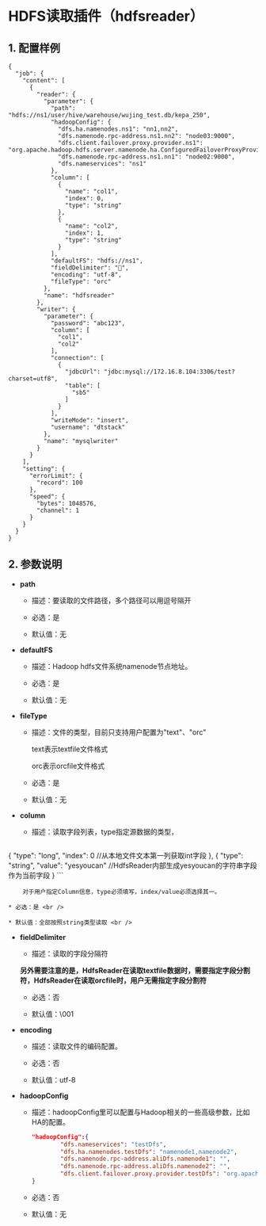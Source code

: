 # HDFS读取插件（hdfsreader）

## 1. 配置样例

```
{
  "job": {
    "content": [
      {
        "reader": {
          "parameter": {
            "path": "hdfs://ns1/user/hive/warehouse/wujing_test.db/kepa_250",
            "hadoopConfig": {
              "dfs.ha.namenodes.ns1": "nn1,nn2",
              "dfs.namenode.rpc-address.ns1.nn2": "node03:9000",
              "dfs.client.failover.proxy.provider.ns1": "org.apache.hadoop.hdfs.server.namenode.ha.ConfiguredFailoverProxyProvider",
              "dfs.namenode.rpc-address.ns1.nn1": "node02:9000",
              "dfs.nameservices": "ns1"
            },
            "column": [
              {
                "name": "col1",
                "index": 0,
                "type": "string"
              },
              {
                "name": "col2",
                "index": 1,
                "type": "string"
              }
            ],
            "defaultFS": "hdfs://ns1",
            "fieldDelimiter": "",
            "encoding": "utf-8",
            "fileType": "orc"
          },
          "name": "hdfsreader"
        },
        "writer": {
          "parameter": {
            "password": "abc123",
            "column": [
              "col1",
              "col2"
            ],
            "connection": [
              {
                "jdbcUrl": "jdbc:mysql://172.16.8.104:3306/test?charset=utf8",
                "table": [
                  "sb5"
                ]
              }
            ],
            "writeMode": "insert",
            "username": "dtstack"
          },
          "name": "mysqlwriter"
        }
      }
    ],
    "setting": {
      "errorLimit": {
        "record": 100
      },
      "speed": {
        "bytes": 1048576,
        "channel": 1
      }
    }
  }
}
```


## 2. 参数说明

* **path**

	* 描述：要读取的文件路径，多个路径可以用逗号隔开

	* 必选：是 <br />

	* 默认值：无 <br />

* **defaultFS**

	* 描述：Hadoop hdfs文件系统namenode节点地址。 <br />

	* 必选：是 <br />

	* 默认值：无 <br />

* **fileType**

	* 描述：文件的类型，目前只支持用户配置为"text"、"orc" <br />

		text表示textfile文件格式

		orc表示orcfile文件格式

	* 必选：是 <br />

	* 默认值：无 <br />


* **column**

	* 描述：读取字段列表，type指定源数据的类型，

		```json
{
  "type": "long",
  "index": 0    //从本地文件文本第一列获取int字段
},
{
  "type": "string",
  "value": "yesyoucan"  //HdfsReader内部生成yesyoucan的字符串字段作为当前字段
}
		```

		对于用户指定Column信息，type必须填写，index/value必须选择其一。

	* 必选：是 <br />

	* 默认值：全部按照string类型读取 <br />

* **fieldDelimiter**

	* 描述：读取的字段分隔符 <br />

	**另外需要注意的是，HdfsReader在读取textfile数据时，需要指定字段分割符，HdfsReader在读取orcfile时，用户无需指定字段分割符**

	* 必选：否 <br />

	* 默认值：\\001 <br />


* **encoding**

	* 描述：读取文件的编码配置。<br />

 	* 必选：否 <br />

 	* 默认值：utf-8 <br />
	
* **hadoopConfig**

	* 描述：hadoopConfig里可以配置与Hadoop相关的一些高级参数，比如HA的配置。<br />

		```json
		"hadoopConfig":{
		        "dfs.nameservices": "testDfs",
		        "dfs.ha.namenodes.testDfs": "namenode1,namenode2",
		        "dfs.namenode.rpc-address.aliDfs.namenode1": "",
		        "dfs.namenode.rpc-address.aliDfs.namenode2": "",
		        "dfs.client.failover.proxy.provider.testDfs": "org.apache.hadoop.hdfs.server.namenode.ha.ConfiguredFailoverProxyProvider"
		}
		```

	* 必选：否 <br />
 
 	* 默认值：无 <br />


